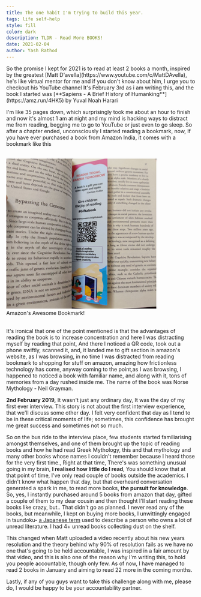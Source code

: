 ```yaml
---
title: The one habit I'm trying to build this year.
tags: life self-help
style: fill
color: dark
description: TLDR - Read More BOOKS!
date: 2021-02-04
author: Yash Rathod
---
```

<link rel="stylesheet" href="https://use.fontawesome.com/releases/v5.10.0/css/all.css">
So the promise I kept for 2021 is to read at least 2 books a month, inspired by the greatest [Matt D'avella](https://www.youtube.com/c/MattDAvella), he's like virtual mentor for me and if you don't know about him, I urge you to checkout his YouTube channel It's February 3rd as i am writing this, and the book I started was [**Sapiens - A Brief History of Humanking**](https://amz.run/4HK5) by Yuval Noah Harari

I'm like 35 pages down, which surprisingly took me about an hour to finish and now it's almost 1 am at night and my mind is hacking ways to distract me from reading, begging me to go to YouTube or just even to go sleep. So after a chapter ended, unconsciously I started reading a bookmark, now, If you have ever purchased a book from Amazon India, it comes with a bookmark like this

<br>
<img src="/assets/img/blog-2-1.jpg" style="width:400px;height:auto;">
<figcaption class="figure-caption text-center"> Amazon's Awesome Bookmark! </figcaption>
<br>

It's ironical that one of the point mentioned is that the advantages of reading the book is to increase concentration and here I was distracting myself by reading that point, And there I noticed a QR code, took out a phone swiftly, scanned it, and, it landed me to gift section in amazon's website, as I was browsing, in no time I was distracted from reading bookmark to shopping for stuff on amazon, amazing how frictionless technology has come, anyway coming to the point,as I was browsing, I happened to noticed a book with familiar name, and along with it, tons of memories from a day rushed inside me. The name of the book was Norse Mythology - Neil Grayman. 

**2nd February 2019,** 
It wasn't just any ordinary day, It was the day of my first ever interview. This story is not about the first interview experience, that we'll discuss some other day. I felt very confident that day as I tend to be in these critical moments of life; sometimes, this confidence has brought me great success and sometimes not so much.

So on the bus ride to the interview place, few students started familiarising amongst themselves, and one of them brought up the topic of reading books and how he had read Greek Mythology, this and that mythology and many other books whose names I couldn't remember because I heard those for the very first time., Right at that time, There's was something unusual going in my brain, **I realised how little do I read**, You should know that at that point of time, I've only read couple of books outside the academics. I didn't know what happen that day, but that overheard conversation generated a spark in me, to read more books, **the pursuit for knowledge**. So,  yes, I instantly purchased around 5 books from amazon that day, gifted a couple of them to my dear cousin and then thought I'll start reading these books like crazy, but.. That didn't go as planned. I never read any of the books, but meanwhile,  I kept on buying more books, I unwittingly engaged in tsundoku- [a Japanese term](http://www.bbc.com/culture/story/20141216-ten-untranslatable-words) used to describe a person who owns a lot of unread literature. I had 4+ unread books collecting dust on the shelf.

This changed when Matt uploaded a video recently about his new years resolution and the theory behind why 90% of resolution fails as we have no one that's going to be held accountable, I was inspired in a fair amount by that video, and this is also one of the reason why I'm writing this, to hold you people accountable, though only few. As of now, I have managed to read 2 books in January and aiming to read 22 more in the coming months.

Lastly, if any of you guys want to take this challenge along with me, please do, I would be happy to be your accountability partner. 